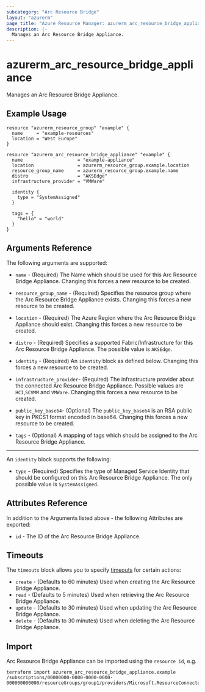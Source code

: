 ```yaml
---
subcategory: "Arc Resource Bridge"
layout: "azurerm"
page_title: "Azure Resource Manager: azurerm_arc_resource_bridge_appliance"
description: |-
  Manages an Arc Resource Bridge Appliance.
---
```


# azurerm_arc_resource_bridge_appliance

Manages an Arc Resource Bridge Appliance.

## Example Usage

```hcl
resource "azurerm_resource_group" "example" {
  name     = "example-resources"
  location = "West Europe"
}

resource "azurerm_arc_resource_bridge_appliance" "example" {
  name                    = "example-appliance"
  location                = azurerm_resource_group.example.location
  resource_group_name     = azurerm_resource_group.example.name
  distro                  = "AKSEdge"
  infrastructure_provider = "VMWare"

  identity {
    type = "SystemAssigned"
  }

  tags = {
    "hello" = "world"
  }
}
```

## Arguments Reference

The following arguments are supported:

* `name` - (Required) The Name which should be used for this Arc Resource Bridge Appliance. Changing this forces a new resource to be created.

* `resource_group_name` - (Required) Specifies the resource group where the Arc Resource Bridge Appliance exists. Changing this forces a new resource to be created.

* `location` - (Required) The Azure Region where the Arc Resource Bridge Appliance should exist. Changing this forces a new resource to be created.

* `distro` - (Required) Specifies a supported Fabric/Infrastructure for this Arc Resource Bridge Appliance. The possible value is `AKSEdge`.

* `identity` - (Required) An `identity` block as defined below. Changing this forces a new resource to be created.

* `infrastructure_provider`- (Required) The infrastructure provider about the connected Arc Resource Bridge Appliance. Possible values are `HCI`,`SCVMM` and `VMWare`. Changing this forces a new resource to be created.

* `public_key_base64`- (Optional) The `public_key_base64` is an RSA public key in PKCS1 format encoded in base64. Changing this forces a new resource to be created.

* `tags` - (Optional) A mapping of tags which should be assigned to the Arc Resource Bridge Appliance.

---

An `identity` block supports the following:

* `type` - (Required) Specifies the type of Managed Service Identity that should be configured on this Arc Resource Bridge Appliance. The only possible value is `SystemAssigned`.


## Attributes Reference

In addition to the Arguments listed above - the following Attributes are exported: 

* `id` - The ID of the Arc Resource Bridge Appliance.

## Timeouts

The `timeouts` block allows you to specify [timeouts](https://www.terraform.io/language/resources/syntax#operation-timeouts) for certain actions:

* `create` - (Defaults to 60 minutes) Used when creating the Arc Resource Bridge Appliance.
* `read` - (Defaults to 5 minutes) Used when retrieving the Arc Resource Bridge Appliance.
* `update` - (Defaults to 30 minutes) Used when updating the Arc Resource Bridge Appliance.
* `delete` - (Defaults to 30 minutes) Used when deleting the Arc Resource Bridge Appliance.

## Import

Arc Resource Bridge Appliance can be imported using the `resource id`, e.g.

```shell
terraform import azurerm_arc_resource_bridge_appliance.example /subscriptions/00000000-0000-0000-0000-000000000000/resourceGroups/group1/providers/Microsoft.ResourceConnector/appliances/appliancesExample
```
